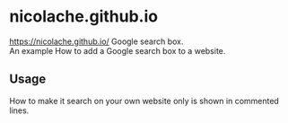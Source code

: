# nicolache.github.io
https://nicolache.github.io/
Google search box.  
An example How to add a Google search box to a website.  
## Usage
How to make it search on your own website only is shown in commented lines.
